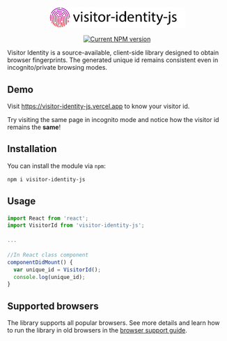 <p align="center">
  <a href="https://visitor-identity-js.vercel.app">
    <picture>
      <img src="resources/visitor-identity-js.png" alt="Visitor Identity logo" width="312px" />
    </picture>
  </a>
</p>

<p align="center">
  <a href="https://www.npmjs.com/package/visitor-identity-js"><img src="https://img.shields.io/badge/npm-v1.0.3-blue" alt="Current NPM version"></a>
</p>


Visitor Identity is a source-available, client-side library designed to obtain browser fingerprints. The generated unique id remains consistent even in incognito/private browsing modes.


## Demo

Visit https://visitor-identity-js.vercel.app to know your visitor id.

Try visiting the same page in incognito mode and notice how the visitor id remains the **same**!


## Installation

You can install the module via `npm`:

```sh
npm i visitor-identity-js
```
## Usage

```js
import React from 'react';
import VisitorId from 'visitor-identity-js';

...

//In React class component
componentDidMount() {
  var unique_id = VisitorId();
  console.log(unique_id);
}

```

## Supported browsers

The library supports all popular browsers.
See more details and learn how to run the library in old browsers in the [browser support guide](docs/browser_support.md).


